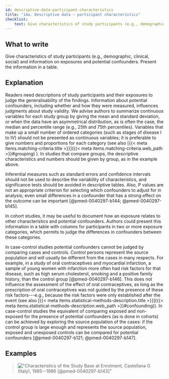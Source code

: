 ```yaml
---
id: descriptive-data-participant-characteristics
title: "14a. Descriptive data – participant characteristics"
checklist: 
    text: Give characteristics of study participants (e.g., demographic, clinical, social) and information on exposures and potential confounders. Present the information in a table.
---
```


## What to write

Give characteristics of study participants (e.g., demographic, clinical, social) and information on exposures and potential confounders. Present the information in a table.

## Explanation

Readers need descriptions of study participants and their exposures to
judge the generalisability of the findings. Information about potential
confounders, including whether and how they were measured, influences
judgments about study validity. We advise authors to summarize
continuous variables for each study group by giving the mean and
standard deviation, or when the data have an asymmetrical distribution,
as is often the case, the median and percentile range (e.g., 25th and
75th percentiles). Variables that make up a small number of ordered
categories (such as stages of disease I to IV) should not be presented
as continuous variables; it is preferable to give numbers and
proportions for each category (see also [{{< meta items.matching-criteria.title >}}]({{< meta items.matching-criteria.web_path >}}#grouping)
). In studies that
compare groups, the descriptive characteristics and numbers should be
given by group, as in the example above.

Inferential measures such as standard errors and confidence intervals
should not be used to describe the variability of characteristics, and
significance tests should be avoided in descriptive tables. Also, P
values are not an appropriate criterion for selecting which confounders
to adjust for in analysis; even small differences in a confounder that
has a strong effect on the outcome can be important
[@pmed-0040297-b144; @pmed-0040297-b145].

In cohort studies, it may be useful to document how an exposure relates
to other characteristics and potential confounders. Authors could
present this information in a table with columns for participants in two
or more exposure categories, which permits to judge the differences in
confounders between these categories.

In case-control studies potential confounders cannot be judged by
comparing cases and controls. Control persons represent the source
population and will usually be different from the cases in many
respects. For example, in a study of oral contraceptives and myocardial
infarction, a sample of young women with infarction more often had risk
factors for that disease, such as high serum cholesterol, smoking and a
positive family history, than the control group
[@pmed-0040297-b146]. This does not influence the assessment of the
effect of oral contraceptives, as long as the prescription of oral
contraceptives was not guided by the presence of these risk
factors---e.g., because the risk factors were only established after the
event (see also [{{< meta items.statistical-methods-description.title >}}]({{< meta items.statistical-methods-description.web_path >}}#confounding)).
In case-control studies the equivalent of comparing exposed and
non-exposed for the presence of potential confounders (as is done in
cohorts) can be achieved by exploring the source population of the
cases: if the control group is large enough and represents the source
population, exposed and unexposed controls can be compared for potential
confounders [@pmed-0040297-b121; @pmed-0040297-b147].

## Examples

> !["Characteristics of the Study Base at Enrolment, Castellana G (Italy),
1985--1986 [@pmed-0040297-b143]"](../uploads/pmed.0040297.t002.jpg)